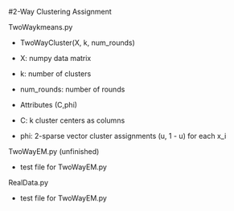 #2-Way Clustering Assignment

TwoWaykmeans.py
- TwoWayCluster(X, k, num_rounds)
- X: numpy data matrix
- k: number of clusters
- num_rounds: number of rounds

- Attributes (C,phi)
- C: k cluster centers as columns
- phi: 2-sparse vector cluster assignments (u, 1 - u) for each x_i

TwoWayEM.py (unfinished)
- test file for TwoWayEM.py

RealData.py
- test file for TwoWayEM.py
